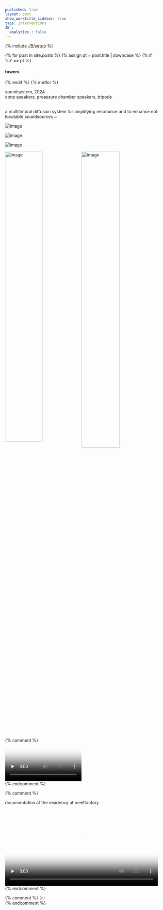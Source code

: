 ```yaml
---
published: true
layout: post
show_worktitle_sidebar: true
tags: interventions
JB :
  analytics : false
---
```


{% include JB/setup %}


<div class="container-parent">
<div class="container-narrow-right">
{% for post in site.posts %}
	{% assign pt = post.title | downcase %}
	{% if 'ila' == pt %}
<h4><a href="{{ BASE_PATH }}{{ post.url }}"></a>towers</h4>
	{% endif %}
{% endfor %}

<p>
soundsystem, 2024<br />
cone speakers, preassure chamber speakers, tripods<br />
<br />

a multitimbral diffusion system for amplifying resonance and to enhance not locatable soundsources ~<br />

</p>
</div>


<div class="container-narrow-left">


<img src="{{ site.url }}/images/towers_thin_sm.jpg" loading="eager" alt="image">
<p></p>
<img src="{{ site.url }}/images/towers_mf2_sm.jpg" loading="eager" alt="image">
<p></p>
<img src="{{ site.url }}/images/towers_studio_sm.jpg" loading="eager" alt="image">
<p></p>
<img src="{{ site.url }}/images/towers_speaker_sm.jpg" loading="eager" alt="image" width="49.5%" height="auto" style="float: left">
<img src="{{ site.url }}/images/towers_detail_sm.jpg" loading="eager" alt="image" width="50%" height="auto" style="float: right">



{% comment %}
<video controls preload="none" poster="{{ site.url }}/images/led_vesch_ila_poster.jpg" width="50%" height="auto">
  <source src="{{ site.url }}/images/led_vesch_ila_ffm.mp4" type="video/mp4">
</video>
{% endcomment %}

{% comment %}
<p>documentation at the residency at meetfactory</p>
<video controls preload="none" poster="{{ site.url }}/images/led_vesch_vid_poster.jpg" width="100%" height="auto">
  <source src="{{ site.url }}/images/led_vesch_sm7.mp4" type="video/mp4">
</video>
{% endcomment %}
</div>
</div>




{% comment %}
<font color="grey">(c)<br /></font>
{% endcomment %}